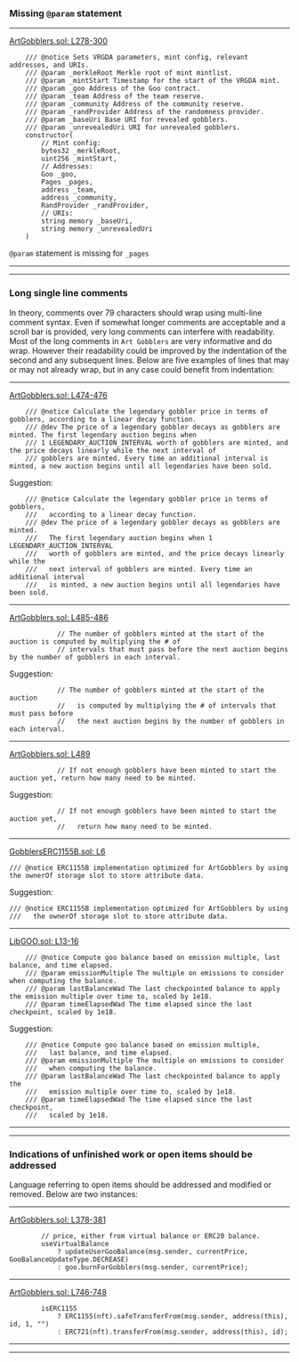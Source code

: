 ### Missing `@param` statement
___
[ArtGobblers.sol: L278-300](https://github.com/code-423n4/2022-09-artgobblers/blob/d2087c5a8a6a4f1b9784520e7fe75afa3a9cbdbe/src/ArtGobblers.sol#L278-L300)
```solidity
    /// @notice Sets VRGDA parameters, mint config, relevant addresses, and URIs.
    /// @param _merkleRoot Merkle root of mint mintlist.
    /// @param _mintStart Timestamp for the start of the VRGDA mint.
    /// @param _goo Address of the Goo contract.
    /// @param _team Address of the team reserve.
    /// @param _community Address of the community reserve.
    /// @param _randProvider Address of the randomness provider.
    /// @param _baseUri Base URI for revealed gobblers.
    /// @param _unrevealedUri URI for unrevealed gobblers.
    constructor(
        // Mint config:
        bytes32 _merkleRoot,
        uint256 _mintStart,
        // Addresses:
        Goo _goo,
        Pages _pages,
        address _team,
        address _community,
        RandProvider _randProvider,
        // URIs:
        string memory _baseUri,
        string memory _unrevealedUri
    )
```
`@param` statement is missing for `_pages` 
___
___

### Long single line comments 
In theory, comments over 79 characters should wrap using multi-line comment syntax. Even if somewhat longer comments are acceptable and a scroll bar is provided, very long comments can interfere with readability. Most of the long comments in `Art Gobblers` are very informative and do wrap. However their readability could be improved by the indentation of the second and any subsequent lines. Below are five examples of lines that may or may not already wrap, but in any case could benefit from indentation:
___
[ArtGobblers.sol: L474-476](https://github.com/code-423n4/2022-09-artgobblers/blob/d2087c5a8a6a4f1b9784520e7fe75afa3a9cbdbe/src/ArtGobblers.sol#L473-L476)
```solidity
    /// @notice Calculate the legendary gobbler price in terms of gobblers, according to a linear decay function.
    /// @dev The price of a legendary gobbler decays as gobblers are minted. The first legendary auction begins when
    /// 1 LEGENDARY_AUCTION_INTERVAL worth of gobblers are minted, and the price decays linearly while the next interval of
    /// gobblers are minted. Every time an additional interval is minted, a new auction begins until all legendaries have been sold.
```
Suggestion:
```solidity
    /// @notice Calculate the legendary gobbler price in terms of gobblers, 
    ///   according to a linear decay function.
    /// @dev The price of a legendary gobbler decays as gobblers are minted. 
    ///   The first legendary auction begins when 1 LEGENDARY_AUCTION_INTERVAL 
    ///   worth of gobblers are minted, and the price decays linearly while the
    ///   next interval of gobblers are minted. Every time an additional interval
    ///   is minted, a new auction begins until all legendaries have been sold.
```
___
[ArtGobblers.sol: L485-486](https://github.com/code-423n4/2022-09-artgobblers/blob/d2087c5a8a6a4f1b9784520e7fe75afa3a9cbdbe/src/ArtGobblers.sol#L485-L486)
```solidity
            // The number of gobblers minted at the start of the auction is computed by multiplying the # of
            // intervals that must pass before the next auction begins by the number of gobblers in each interval.
```
Suggestion:
```solidity
            // The number of gobblers minted at the start of the auction 
            //   is computed by multiplying the # of intervals that must pass before
            //   the next auction begins by the number of gobblers in each interval.
```
___
[ArtGobblers.sol: L489](https://github.com/code-423n4/2022-09-artgobblers/blob/d2087c5a8a6a4f1b9784520e7fe75afa3a9cbdbe/src/ArtGobblers.sol#L489)
```solidity
            // If not enough gobblers have been minted to start the auction yet, return how many need to be minted.
```
Suggestion:
```solidity
            // If not enough gobblers have been minted to start the auction yet, 
            //   return how many need to be minted.
```
___
[GobblersERC1155B.sol: L6](https://github.com/code-423n4/2022-09-artgobblers/blob/d2087c5a8a6a4f1b9784520e7fe75afa3a9cbdbe/src/utils/token/GobblersERC1155B.sol#L6)
```solidity
/// @notice ERC1155B implementation optimized for ArtGobblers by using the ownerOf storage slot to store attribute data.
```
Suggestion:
```solidity
/// @notice ERC1155B implementation optimized for ArtGobblers by using 
///   the ownerOf storage slot to store attribute data.
```
___
[LibGOO.sol: L13-16](https://github.com/transmissions11/goo-issuance/blob/648e65e66e43ff5c19681427e300ece9c0df1437/src/LibGOO.sol#L13-L16)
```solidity
    /// @notice Compute goo balance based on emission multiple, last balance, and time elapsed.
    /// @param emissionMultiple The multiple on emissions to consider when computing the balance.
    /// @param lastBalanceWad The last checkpointed balance to apply the emission multiple over time to, scaled by 1e18.
    /// @param timeElapsedWad The time elapsed since the last checkpoint, scaled by 1e18.
```
Suggestion:
```solidity
    /// @notice Compute goo balance based on emission multiple, 
    ///   last balance, and time elapsed.
    /// @param emissionMultiple The multiple on emissions to consider 
    ///   when computing the balance.
    /// @param lastBalanceWad The last checkpointed balance to apply the
    ///   emission multiple over time to, scaled by 1e18.
    /// @param timeElapsedWad The time elapsed since the last checkpoint, 
    ///   scaled by 1e18.
```
___
___

### Indications of unfinished work or open items should be addressed
Language referring to open items should be addressed and modified or removed. Below are two instances:
___
[ArtGobblers.sol: L378-381](https://github.com/code-423n4/2022-09-artgobblers/blob/d2087c5a8a6a4f1b9784520e7fe75afa3a9cbdbe/src/ArtGobblers.sol#L378-L381)
```solidity
        // price, either from virtual balance or ERC20 balance.
        useVirtualBalance
            ? updateUserGooBalance(msg.sender, currentPrice, GooBalanceUpdateType.DECREASE)
            : goo.burnForGobblers(msg.sender, currentPrice);
```
___
[ArtGobblers.sol: L746-748](https://github.com/code-423n4/2022-09-artgobblers/blob/d2087c5a8a6a4f1b9784520e7fe75afa3a9cbdbe/src/ArtGobblers.sol#L746-L748)
```solidity
        isERC1155
            ? ERC1155(nft).safeTransferFrom(msg.sender, address(this), id, 1, "")
            : ERC721(nft).transferFrom(msg.sender, address(this), id);
```
___
___
 